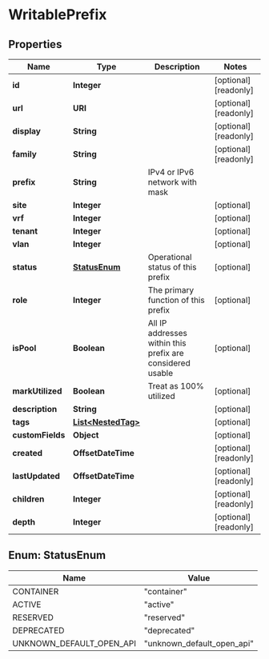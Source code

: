 

# WritablePrefix


## Properties

| Name | Type | Description | Notes |
|------------ | ------------- | ------------- | -------------|
|**id** | **Integer** |  |  [optional] [readonly] |
|**url** | **URI** |  |  [optional] [readonly] |
|**display** | **String** |  |  [optional] [readonly] |
|**family** | **String** |  |  [optional] [readonly] |
|**prefix** | **String** | IPv4 or IPv6 network with mask |  |
|**site** | **Integer** |  |  [optional] |
|**vrf** | **Integer** |  |  [optional] |
|**tenant** | **Integer** |  |  [optional] |
|**vlan** | **Integer** |  |  [optional] |
|**status** | [**StatusEnum**](#StatusEnum) | Operational status of this prefix |  [optional] |
|**role** | **Integer** | The primary function of this prefix |  [optional] |
|**isPool** | **Boolean** | All IP addresses within this prefix are considered usable |  [optional] |
|**markUtilized** | **Boolean** | Treat as 100% utilized |  [optional] |
|**description** | **String** |  |  [optional] |
|**tags** | [**List&lt;NestedTag&gt;**](NestedTag.md) |  |  [optional] |
|**customFields** | **Object** |  |  [optional] |
|**created** | **OffsetDateTime** |  |  [optional] [readonly] |
|**lastUpdated** | **OffsetDateTime** |  |  [optional] [readonly] |
|**children** | **Integer** |  |  [optional] [readonly] |
|**depth** | **Integer** |  |  [optional] [readonly] |



## Enum: StatusEnum

| Name | Value |
|---- | -----|
| CONTAINER | &quot;container&quot; |
| ACTIVE | &quot;active&quot; |
| RESERVED | &quot;reserved&quot; |
| DEPRECATED | &quot;deprecated&quot; |
| UNKNOWN_DEFAULT_OPEN_API | &quot;unknown_default_open_api&quot; |



